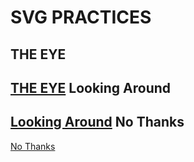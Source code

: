 SVG PRACTICES
====================================
THE EYE
----------------
[THE EYE](https://calumdixon.github.io/svg-practice/index.html)
Looking Around
----------------
[Looking Around](https://calumdixon.github.io/svg-practice/lookingaround.html)
No Thanks
----------------
[No Thanks](https://calumdixon.github.io/svg-practice/nothanks.html)
